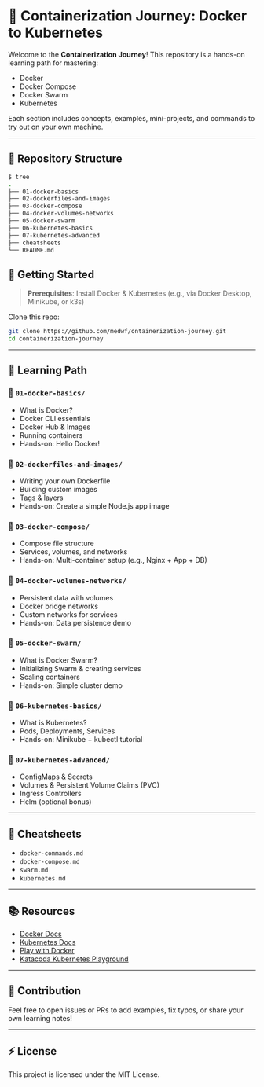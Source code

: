 # 🐳 Containerization Journey: Docker to Kubernetes

Welcome to the **Containerization Journey**! This repository is a hands-on learning path for mastering:

- Docker
- Docker Compose
- Docker Swarm
- Kubernetes

Each section includes concepts, examples, mini-projects, and commands to try out on your own machine.

---

## 📁 Repository Structure

```bash
$ tree
.
├── 01-docker-basics
├── 02-dockerfiles-and-images
├── 03-docker-compose
├── 04-docker-volumes-networks
├── 05-docker-swarm
├── 06-kubernetes-basics
├── 07-kubernetes-advanced
├── cheatsheets
└── README.md
```

## 🚀 Getting Started

> **Prerequisites**: Install Docker & Kubernetes (e.g., via Docker Desktop, Minikube, or k3s)

Clone this repo:

```bash
git clone https://github.com/medwf/ontainerization-journey.git
cd containerization-journey
```

---

## 🧭 Learning Path

### 🔹 `01-docker-basics/`

- What is Docker?
- Docker CLI essentials
- Docker Hub & Images
- Running containers
- Hands-on: Hello Docker!

### 🔹 `02-dockerfiles-and-images/`

- Writing your own Dockerfile
- Building custom images
- Tags & layers
- Hands-on: Create a simple Node.js app image

### 🔹 `03-docker-compose/`

- Compose file structure
- Services, volumes, and networks
- Hands-on: Multi-container setup (e.g., Nginx + App + DB)

### 🔹 `04-docker-volumes-networks/`

- Persistent data with volumes
- Docker bridge networks
- Custom networks for services
- Hands-on: Data persistence demo

### 🔹 `05-docker-swarm/`

- What is Docker Swarm?
- Initializing Swarm & creating services
- Scaling containers
- Hands-on: Simple cluster demo

### 🔹 `06-kubernetes-basics/`

- What is Kubernetes?
- Pods, Deployments, Services
- Hands-on: Minikube + kubectl tutorial

### 🔹 `07-kubernetes-advanced/`

- ConfigMaps & Secrets
- Volumes & Persistent Volume Claims (PVC)
- Ingress Controllers
- Helm (optional bonus)

---

## 📎 Cheatsheets

- `docker-commands.md`
- `docker-compose.md`
- `swarm.md`
- `kubernetes.md`

---

## 📚 Resources

- [Docker Docs](https://docs.docker.com/)
- [Kubernetes Docs](https://kubernetes.io/docs/)
- [Play with Docker](https://labs.play-with-docker.com/)
- [Katacoda Kubernetes Playground](https://www.katacoda.com/courses/kubernetes)

---

## 🧠 Contribution

Feel free to open issues or PRs to add examples, fix typos, or share your own learning notes!

---

## ⚡ License

This project is licensed under the MIT License.
